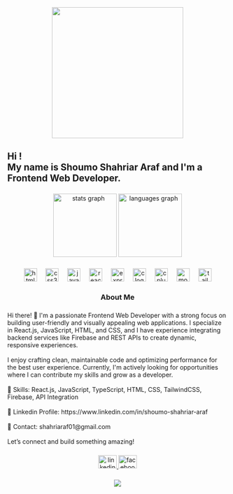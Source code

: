 <div align="center">
  <img height="300" src="https://i.ibb.co.com/CswYJtFw/1738694968267.png"  />
</div>

###

<h2 align="left">Hi !<br>  My name is Shoumo Shahriar Araf and I'm a Frontend Web Developer.</h2>

###

<div align="center">
  <img src="https://github-readme-stats.vercel.app/api?username=shahriaraf&hide_title=false&hide_rank=false&show_icons=true&include_all_commits=true&count_private=true&disable_animations=false&theme=gruvbox&locale=en&hide_border=false" height="145" alt="stats graph"  />
  <img src="https://github-readme-stats.vercel.app/api/top-langs?username=shahriaraf&locale=en&hide_title=false&layout=compact&card_width=320&langs_count=3&theme=dracula&hide_border=false" height="145" alt="languages graph"  />
</div>

###

<div align="center">
  <img src="https://cdn.jsdelivr.net/gh/devicons/devicon/icons/html5/html5-plain.svg" height="30" alt="html5 logo"  />
  <img width="12" />
  <img src="https://cdn.jsdelivr.net/gh/devicons/devicon/icons/css3/css3-plain.svg" height="30" alt="css3 logo"  />
  <img width="12" />
  <img src="https://cdn.jsdelivr.net/gh/devicons/devicon/icons/javascript/javascript-original.svg" height="30" alt="javascript logo"  />
  <img width="12" />
  <img src="https://cdn.jsdelivr.net/gh/devicons/devicon/icons/react/react-original.svg" height="30" alt="react logo"  />
  <img width="12" />
  <img src="https://skillicons.dev/icons?i=express" height="30" alt="express logo"  />
  <img width="12" />
  <img src="https://cdn.jsdelivr.net/gh/devicons/devicon/icons/c/c-original.svg" height="30" alt="c logo"  />
  <img width="12" />
  <img src="https://cdn.jsdelivr.net/gh/devicons/devicon/icons/cplusplus/cplusplus-original.svg" height="30" alt="cplusplus logo"  />
  <img width="12" />
  <img src="https://cdn.jsdelivr.net/gh/devicons/devicon/icons/mongodb/mongodb-original.svg" height="30" alt="mongodb logo"  />
  <img width="12" />
  <img src="https://cdn.jsdelivr.net/gh/devicons/devicon/icons/tailwindcss/tailwindcss-original-wordmark.svg" height="30" alt="tailwindcss logo"  />
</div>

###

<h3 align="center">About Me</h3>

###

<p align="left">Hi there! 👋 I'm a passionate Frontend Web Developer with a strong focus on building user-friendly and visually appealing web applications. I specialize in React.js, JavaScript, HTML, and CSS, and I have experience integrating backend services like Firebase and REST APIs to create dynamic, responsive experiences.<br><br>I enjoy crafting clean, maintainable code and optimizing performance for the best user experience. Currently, I'm actively looking for opportunities where I can contribute my skills and grow as a developer.<br><br>🔹 Skills: React.js, JavaScript, TypeScript, HTML, CSS, TailwindCSS, Firebase, API Integration<br><br>🔹 Linkedin Profile: https://www.linkedin.com/in/shoumo-shahriar-araf<br><br>🔹 Contact: shahriaraf01@gmail.com<br><br>Let’s connect and build something amazing!</p>

###

<div align="center">
  <a href="https://www.linkedin.com/in/shoumo-shahriar-araf-022503331/?utm_source=share&utm_campaign=share_via&utm_content=profile&utm_medium=android_app" target="_blank">
    <img src="https://raw.githubusercontent.com/maurodesouza/profile-readme-generator/master/src/assets/icons/social/linkedin/default.svg" width="42" height="30" alt="linkedin logo"  />
  </a>
  <a href="https://www.facebook.com/shahriar.araf.3" target="_blank">
    <img src="https://raw.githubusercontent.com/maurodesouza/profile-readme-generator/master/src/assets/icons/social/facebook/default.svg" width="42" height="30" alt="facebook logo"  />
  </a>
</div>

###

<div align="center">
  <img src="https://profile-counter.glitch.me/shahriaraf/count.svg?"  />
</div>

###
